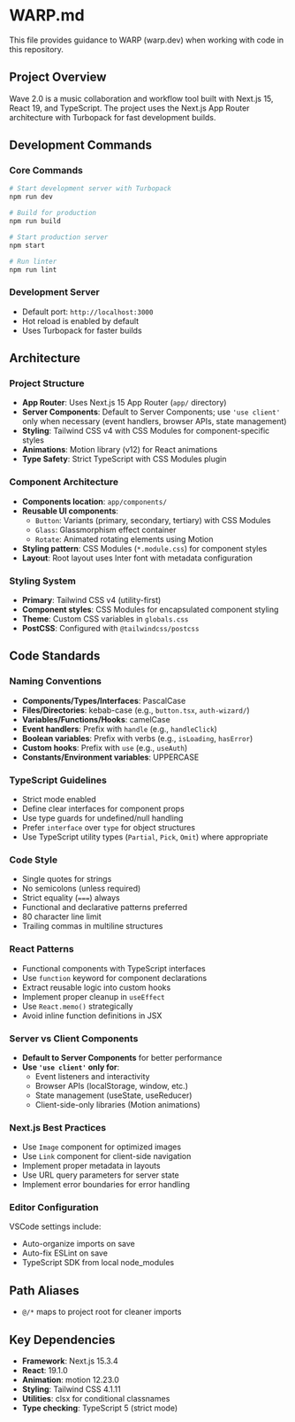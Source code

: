 # WARP.md

This file provides guidance to WARP (warp.dev) when working with code in this repository.

## Project Overview

Wave 2.0 is a music collaboration and workflow tool built with Next.js 15, React 19, and TypeScript. The project uses the Next.js App Router architecture with Turbopack for fast development builds.

## Development Commands

### Core Commands

```bash
# Start development server with Turbopack
npm run dev

# Build for production
npm run build

# Start production server
npm start

# Run linter
npm run lint
```

### Development Server

- Default port: `http://localhost:3000`
- Hot reload is enabled by default
- Uses Turbopack for faster builds

## Architecture

### Project Structure

- **App Router**: Uses Next.js 15 App Router (`app/` directory)
- **Server Components**: Default to Server Components; use `'use client'` only when necessary (event handlers, browser APIs, state management)
- **Styling**: Tailwind CSS v4 with CSS Modules for component-specific styles
- **Animations**: Motion library (v12) for React animations
- **Type Safety**: Strict TypeScript with CSS Modules plugin

### Component Architecture

- **Components location**: `app/components/`
- **Reusable UI components**:
  - `Button`: Variants (primary, secondary, tertiary) with CSS Modules
  - `Glass`: Glassmorphism effect container
  - `Rotate`: Animated rotating elements using Motion
- **Styling pattern**: CSS Modules (`*.module.css`) for component styles
- **Layout**: Root layout uses Inter font with metadata configuration

### Styling System

- **Primary**: Tailwind CSS v4 (utility-first)
- **Component styles**: CSS Modules for encapsulated component styling
- **Theme**: Custom CSS variables in `globals.css`
- **PostCSS**: Configured with `@tailwindcss/postcss`

## Code Standards

### Naming Conventions

- **Components/Types/Interfaces**: PascalCase
- **Files/Directories**: kebab-case (e.g., `button.tsx`, `auth-wizard/`)
- **Variables/Functions/Hooks**: camelCase
- **Event handlers**: Prefix with `handle` (e.g., `handleClick`)
- **Boolean variables**: Prefix with verbs (e.g., `isLoading`, `hasError`)
- **Custom hooks**: Prefix with `use` (e.g., `useAuth`)
- **Constants/Environment variables**: UPPERCASE

### TypeScript Guidelines

- Strict mode enabled
- Define clear interfaces for component props
- Use type guards for undefined/null handling
- Prefer `interface` over `type` for object structures
- Use TypeScript utility types (`Partial`, `Pick`, `Omit`) where appropriate

### Code Style

- Single quotes for strings
- No semicolons (unless required)
- Strict equality (`===`) always
- Functional and declarative patterns preferred
- 80 character line limit
- Trailing commas in multiline structures

### React Patterns

- Functional components with TypeScript interfaces
- Use `function` keyword for component declarations
- Extract reusable logic into custom hooks
- Implement proper cleanup in `useEffect`
- Use `React.memo()` strategically
- Avoid inline function definitions in JSX

### Server vs Client Components

- **Default to Server Components** for better performance
- **Use `'use client'` only for**:
  - Event listeners and interactivity
  - Browser APIs (localStorage, window, etc.)
  - State management (useState, useReducer)
  - Client-side-only libraries (Motion animations)

### Next.js Best Practices

- Use `Image` component for optimized images
- Use `Link` component for client-side navigation
- Implement proper metadata in layouts
- Use URL query parameters for server state
- Implement error boundaries for error handling

### Editor Configuration

VSCode settings include:

- Auto-organize imports on save
- Auto-fix ESLint on save
- TypeScript SDK from local node_modules

## Path Aliases

- `@/*` maps to project root for cleaner imports

## Key Dependencies

- **Framework**: Next.js 15.3.4
- **React**: 19.1.0
- **Animation**: motion 12.23.0
- **Styling**: Tailwind CSS 4.1.11
- **Utilities**: clsx for conditional classnames
- **Type checking**: TypeScript 5 (strict mode)
